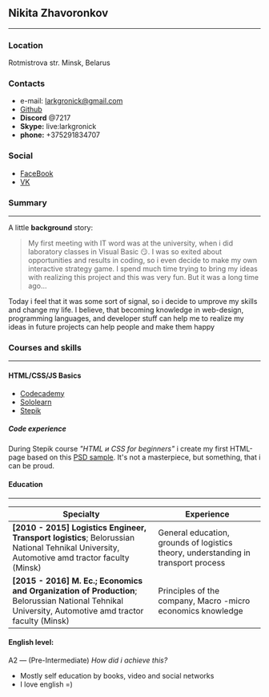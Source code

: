 ## Nikita Zhavoronkov
---------   
### Location
  Rotmistrova str.              Minsk, Belarus  

### Contacts

* e-mail: larkgronick@gmail.com
* [Github](https://github.com/Larkgronick)  
* **Discord** @7217
* **Skype:** live:larkgronick
* **phone:** +375291834707

### Social
* [FaceBook](https://www.facebook.com/people/%D0%9D%D0%B8%D0%BA%D0%B8%D1%82%D0%B0-%D0%96%D0%B0%D0%B2%D0%BE%D1%80%D0%BE%D0%BD%D0%BA%D0%BE%D0%B2/100012359532582)
* [VK](https://vk.com/larkgronick)

### Summary
---------   
A little **background** story:
>My  first meeting with IT word was at the university, when i did laboratory classes in Visual Basic :smirk:. I was so exited about opportunities and results in coding, so i even decide  to make my own interactive strategy game. I spend much time trying to bring my ideas with realizing this project and this was very fun. But it was a long time ago... 

Today i feel that it was some sort of signal, so i decide to umprove my skills and change my life. 
I believe, that becoming knowledge in web-design, programming languages, and developer stuff can help me to realize my ideas in future projects can help people and make them happy

### Courses and skills
---------   
#### HTML/CSS/JS Basics
* [Codecademy](https://www.codecademy.com/users/larkgronick/achievements)
* [Sololearn](https://www.sololearn.com/Profile/11857617) 
* [Stepik](https://stepik.org/users/76568363/)
##### Code experience

During Stepik course *"HTML и CSS for beginners"* i create my first HTML-page based on this [PSD sample](https://www.figma.com/file/BL7wdCOSIxYFu1uxctuVzg/%D0%94%D0%BE%D0%BC%D0%B0%D1%88%D0%BD%D0%B5%D0%B5-%D0%B7%D0%B0%D0%B4%D0%B0%D0%BD%D0%B8%D0%B5-Pied-Piper?node-id=0%3A1). It's not a masterpiece, but something, that i can be proud. 

#### Education
---------

Specialty | Experience
------------ | -------------
 **[2010 - 2015] Logistics Engineer, Transport logistics**; Belorussian National Tehnikal University, Automotive amd tractor faculty (Minsk)| General education, grounds of logistics theory, understanding in transport process  
 **[2015 - 2016] M. Ec.; Economics and Organization of Production**; Belorussian National Tehnikal University, Automotive amd tractor faculty (Minsk)| Principles of the company, Macro -micro economics knowledge

#### English level:
A2 — (Pre-Intermediate) 
*How did i achieve this?*
* Mostly self education by books, video and social networks
* I love english =)  
